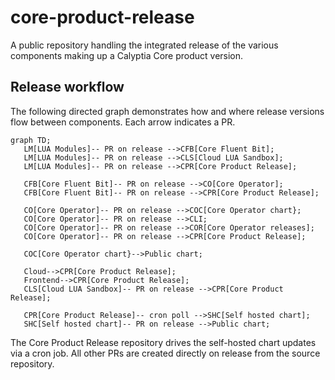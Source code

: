 # core-product-release

A public repository handling the integrated release of the various
components making up a Calyptia Core product version.

## Release workflow

The following directed graph demonstrates how and where release versions flow between components.
Each arrow indicates a PR.

```mermaid
graph TD;
   LM[LUA Modules]-- PR on release -->CFB[Core Fluent Bit];
   LM[LUA Modules]-- PR on release -->CLS[Cloud LUA Sandbox];
   LM[LUA Modules]-- PR on release -->CPR[Core Product Release];

   CFB[Core Fluent Bit]-- PR on release -->CO[Core Operator];
   CFB[Core Fluent Bit]-- PR on release -->CPR[Core Product Release];

   CO[Core Operator]-- PR on release -->COC[Core Operator chart};
   CO[Core Operator]-- PR on release -->CLI;
   CO[Core Operator]-- PR on release -->COR[Core Operator releases];
   CO[Core Operator]-- PR on release -->CPR[Core Product Release];

   COC[Core Operator chart}-->Public chart;

   Cloud-->CPR[Core Product Release];
   Frontend-->CPR[Core Product Release];
   CLS[Cloud LUA Sandbox]-- PR on release -->CPR[Core Product Release];

   CPR[Core Product Release]-- cron poll -->SHC[Self hosted chart];
   SHC[Self hosted chart]-- PR on release -->Public chart;
```

The Core Product Release repository drives the self-hosted chart updates via a cron job.
All other PRs are created directly on release from the source repository.
